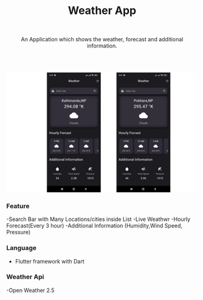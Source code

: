 
<div align="center">
  <h1>Weather App </h1><br>
  <p>An Application which shows the weather, forecast and additional  information.</p>
 <br>
</div><br/>

![Image Alt Text](/3.jpg)

### Feature
-Search Bar with Many Locations/cities inside List
-Live Weathwr
-Hourly Forecast(Every 3 hour)
-Additional Information (Humidity,Wind Speed, Pressure)

### Language
- Flutter framework with Dart

### Weather Api
-Open Weather 2.5

